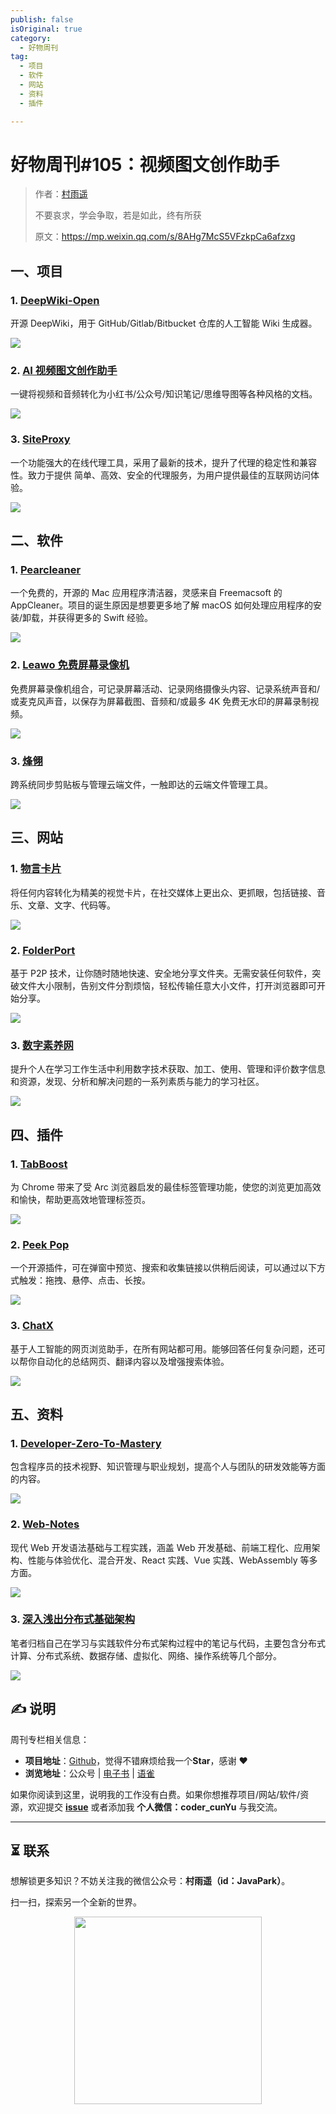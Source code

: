 ```yaml
---
publish: false
isOriginal: true
category:
  - 好物周刊
tag:
  - 项目
  - 软件
  - 网站
  - 资料
  - 插件

---
```


# 好物周刊#105：视频图文创作助手

> 作者：[村雨遥](https://github.com/cunyu1943)
> 
> 不要哀求，学会争取，若是如此，终有所获
> 
> 原文：https://mp.weixin.qq.com/s/8AHg7McS5VFzkpCa6afzxg

## 一、项目

### 1. [DeepWiki-Open](https://github.com/AsyncFuncAI/deepwiki-open)

开源 DeepWiki，用于 GitHub/Gitlab/Bitbucket 仓库的人工智能 Wiki 生成器。

![](assets/0503-0509/1746489490344-0ef7dd40-aefe-4d9e-a62b-353a860cc10d.webp)

### 2. [AI 视频图文创作助手](https://github.com/hanshuaikang/AI-Media2Doc)

一键将视频和音频转化为小红书/公众号/知识笔记/思维导图等各种风格的文档。

![](assets/0503-0509/1746489764200-cc59335a-935d-44dd-8edc-da7105e25bd3.webp)

### 3. [SiteProxy](https://github.com/netptop/siteproxy)

一个功能强大的在线代理工具，采用了最新的技术，提升了代理的稳定性和兼容性。致力于提供 简单、高效、安全的代理服务，为用户提供最佳的互联网访问体验。

![](assets/0503-0509/1746575761744-11946c98-d7a8-4a4b-a538-102f9194af9f.webp)

## 二、软件

### 1. [Pearcleaner](https://github.com/alienator88/Pearcleaner)

一个免费的，开源的 Mac 应用程序清洁器，灵感来自 Freemacsoft 的 AppCleaner。项目的诞生原因是想要更多地了解 macOS 如何处理应用程序的安装/卸载，并获得更多的 Swift 经验。

![](assets/0503-0509/1744889228593-4e198936-d708-4900-a6b1-fa2c23356e93.webp)

### 2. [Leawo 免费屏幕录像机](https://www.leawo.org/zh-CN/free-screen-recorder/)

免费屏幕录像机组合，可记录屏幕活动、记录网络摄像头内容、记录系统声音和/或麦克风声音，以保存为屏幕截图、音频和/或最多 4K 免费无水印的屏幕录制视频。

![](assets/0503-0509/1745280763545-44849103-8ed6-4169-a3a5-d6466d22c67a.webp)

### 3. [烽翎](https://fengling.nocmt.com/)

跨系统同步剪贴板与管理云端文件，一触即达的云端文件管理工具。

![](assets/0503-0509/1745838935019-507a4065-0320-4d0d-b644-176713110867.webp)

## 三、网站

### 1. [物言卡片](https://mono.cards/)

将任何内容转化为精美的视觉卡片，在社交媒体上更出众、更抓眼，包括链接、音乐、文章、文字、代码等。

![](assets/0503-0509/1746576274673-4fe5b55e-4915-4b73-b287-6d15b73148c4.webp)

### 2. [FolderPort](https://folderport.com)

基于 P2P 技术，让你随时随地快速、安全地分享文件夹。无需安装任何软件，突破文件大小限制，告别文件分割烦恼，轻松传输任意大小文件，打开浏览器即可开始分享。

![](assets/0503-0509/1746576407264-49bd34e3-54e2-42cd-89b1-e7b6ec1e05f5.webp)

### 3. [数字素养网](https://szsyw.cn/)

提升个人在学习工作生活中利用数字技术获取、加工、使用、管理和评价数字信息和资源，发现、分析和解决问题的一系列素质与能力的学习社区。

![](assets/0503-0509/1746576612290-b460659a-8166-45fe-a2a7-b157216007b6.webp)

## 四、插件

### 1. [TabBoost](https://chromewebstore.google.com/detail/tabboost/pnpabkdhbbjmahfnhnfhpgfmhkkeoloe)

为 Chrome 带来了受 Arc 浏览器启发的最佳标签管理功能，使您的浏览更加高效和愉快，帮助更高效地管理标签页。

![](assets/0503-0509/1746575909041-e36272ca-6105-4a01-bcd9-0edf2f569526.webp)

### 2. [Peek Pop](https://chromewebstore.google.com/detail/peek-pop/fjllepdpgikphekgbinhpdkalliiejdh?hl=zh-CN)

一个开源插件，可在弹窗中预览、搜索和收集链接以供稍后阅读，可以通过以下方式触发：拖拽、悬停、点击、长按。

![](assets/0503-0509/1746576102285-55e0b2b8-2cbb-4b89-a975-ee34605ff1b3.webp)

### 3. [ChatX](https://chromewebstore.google.com/detail/chatx-你的智能网页浏览助手/mfkfdcmahjobmohdhpgbhflegccgnmec)

基于人工智能的网页浏览助手，在所有网站都可用。能够回答任何复杂问题，还可以帮你自动化的总结网页、翻译内容以及增强搜索体验。

![](assets/0503-0509/1746577178767-c8535656-8af0-4f88-af40-6bf4b9be2d02.webp)

## 五、资料

### 1. [Developer-Zero-To-Mastery](https://github.com/wx-chevalier/Developer-Zero-To-Mastery)

包含程序员的技术视野、知识管理与职业规划，提高个人与团队的研发效能等方面的内容。

![](assets/0503-0509/1746489972714-eb88bd88-29f0-451d-ab7f-ed57f6377635.webp)

### 2. [Web-Notes](https://github.com/wx-chevalier/Web-Notes)

现代 Web 开发语法基础与工程实践，涵盖 Web 开发基础、前端工程化、应用架构、性能与体验优化、混合开发、React 实践、Vue 实践、WebAssembly 等多方面。

![](assets/0503-0509/1746490148190-beafdf8d-943c-4e15-b850-efb31cb7e2f1.webp)

### 3. [深入浅出分布式基础架构](https://github.com/wx-chevalier/DistributedSystem-Notes)

笔者归档自己在学习与实践软件分布式架构过程中的笔记与代码，主要包含分布式计算、分布式系统、数据存储、虚拟化、网络、操作系统等几个部分。

![](assets/0503-0509/1746490291930-d62bff32-e11f-4c53-bcce-f9fa43b0e5df.webp)


## ✍️ 说明

周刊专栏相关信息：

- **项目地址**：[Github](https://github.com/cunyu1943/weekly)，觉得不错麻烦给我一个**Star**，感谢 ❤️
- **浏览地址**：公众号 | [电子书](https://cunyu1943.github.io/weekly) | [语雀](https://yuque.com/cunyu1943/weekly)

如果你阅读到这里，说明我的工作没有白费。如果你想推荐项目/网站/软件/资源，欢迎提交 **[issue](https://github.com/cunyu1943/weekly/issues)** 或者添加我 **个人微信：coder_cunYu** 与我交流。

---

## ⏳ 联系

想解锁更多知识？不妨关注我的微信公众号：**村雨遥（id：JavaPark）**。

扫一扫，探索另一个全新的世界。

<center>
<img src="/contact/contact.png" width="300">
</center>


